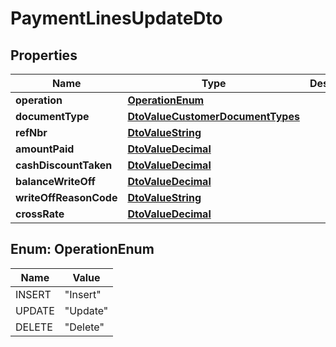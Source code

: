 
# PaymentLinesUpdateDto

## Properties
Name | Type | Description | Notes
------------ | ------------- | ------------- | -------------
**operation** | [**OperationEnum**](#OperationEnum) |  |  [optional]
**documentType** | [**DtoValueCustomerDocumentTypes**](DtoValueCustomerDocumentTypes.md) |  |  [optional]
**refNbr** | [**DtoValueString**](DtoValueString.md) |  |  [optional]
**amountPaid** | [**DtoValueDecimal**](DtoValueDecimal.md) |  |  [optional]
**cashDiscountTaken** | [**DtoValueDecimal**](DtoValueDecimal.md) |  |  [optional]
**balanceWriteOff** | [**DtoValueDecimal**](DtoValueDecimal.md) |  |  [optional]
**writeOffReasonCode** | [**DtoValueString**](DtoValueString.md) |  |  [optional]
**crossRate** | [**DtoValueDecimal**](DtoValueDecimal.md) |  |  [optional]


<a name="OperationEnum"></a>
## Enum: OperationEnum
Name | Value
---- | -----
INSERT | &quot;Insert&quot;
UPDATE | &quot;Update&quot;
DELETE | &quot;Delete&quot;



